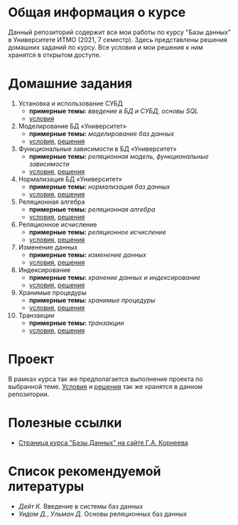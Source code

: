 # Общая информация о курсе

Данный репозиторий содержит все мои работы по курсу "Базы данных" в Университете ИТМО (2021, 7 семестр). Здесь
представлены решения домашних заданий по курсу. Все условия и мои решения к ним хранятся в открытом доступе.

# Домашние задания

1. Установка и использование СУБД
    * **примерные темы:** *введение в БД и СУБД, основы SQL*
    * [условия](hw01-setup/README.md)
2. Моделирование БД «Университет»
    * **примерные темы:** *моделирование баз данных*
    * [условия](hw02-model/README.md), [решения](hw02-model)
3. Функциональные зависимости в БД «Университет»
    * **примерные темы:** *реляционная модель, функциональные зависимости*
    * [условия](hw03-functional-dependencies/README.md), [решения](hw03-functional-dependencies)
4. Нормализация БД «Университет»
    * **примерные темы:** *нормализация баз данных*
    * [условия](hw04-normzlization/README.md), [решения](hw04-normzlization)
5. Реляционная алгебра
    * **примерные темы:** *реляционная алгебра*
    * [условия](hw05-relational-algebra/README.md), [решения](hw05-relational-algebra)
6. Реляционное исчисление
    * **примерные темы:** *реляционное исчисление*
    * [условия](hw06-relational-calculus/README.md), [решения](hw06-relational-calculus)
7. Изменение данных
    * **примерные темы:** *изменение данных*
    * [условия](hw07-modifying/README.md), [решения](hw07-modifying)
8. Индексирование
    * **примерные темы:** *хранение данных и индексирование*
    * [условия](hw08-indexing/README.md), [решения](hw08-indexing)
9. Хранимые процедуры
    * **примерные темы:** *хранимые процедуры*
    * [условия](hw09-stored-functions/README.md), [решения](hw09-stored-functions)
10. Транзакции
    * **примерные темы:** *транзакции*
    * [условия](hw10-transactions/README.md), [решения](hw10-transactions)

# Проект

В рамках курса так же предполагается выполнение проекта по выбранной теме. [Условия](project/README.md) и [решения](project) так же хранятся в данном репозитории.

# Полезные ссылки

* [Страница курса "Базы Данных" на сайте Г.А. Корнеева](https://www.kgeorgiy.info/courses/dbms/)

# Список рекомендуемой литературы

* *Дейт К.* Введение в системы баз данных
* *Уидом Д.*, *Ульман Д.* Основы реляционных баз данных